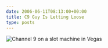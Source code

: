 ```yaml
---
date: 2006-06-11T08:13:00+00:00
title: C9 Guy Is Letting Loose
type: posts
---
```


![Channel 9 on a slot machine in Vegas](/images/C9GuyInVegas.jpg)